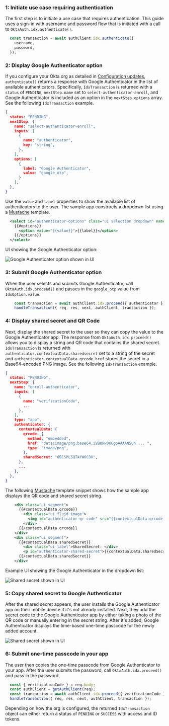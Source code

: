 ### 1: Initiate use case requiring authentication

The first step is to initiate a use case that requires authentication. This guide uses a sign-in with username and password flow that is initiated with a call to `OktaAuth.idx.authenticate()`.

```javascript
  const transaction = await authClient.idx.authenticate({
    username,
    password,
  });
```

### 2: Display Google Authenticator option

If you configure your Okta org as detailed in [Configuration updates](#update-configurations), `authenticate()` returns a response with Google Authenticator in the list of available authenticators. Specifically, `IdxTransaction` is returned with a `status` of `PENDING`, `nextStep.name` set to `select-authenticator-enroll`, and Google Authenticator is included as an option in the `nextStep.options` array. See the following `IdxTransaction` example.

```json
{
  status: "PENDING",
  nextStep: {
    name: "select-authenticator-enroll",
    inputs: [
      {
        name: "authenticator",
        key: "string",
      },
    ],
    options: [
      {
        label: "Google Authenticator",
        value: "google_otp",
      }
    ],
  },
}
```

Use the `value` and `label` properties to show the available list of authenticators to the user. The sample app constructs a dropdown list using a [Mustache](https://mustache.github.io/) template.

```xml
  <select id="authenticator-options" class="ui selection dropdown" name="authenticator">
    {{#options}}
      <option value="{{value}}">{{label}}</option>
    {{/options}}
  </select>
```

UI showing the Google Authenticator option:

<div class="three-quarter">

![Google Authenticator option shown in UI](/img/authenticators/authenticators-google-dropdown-selection.png)

</div>

### 3: Submit Google Authenticator option

When the user selects and submits Google Authenticator, call `OktaAuth.idx.proceed()` and passes in the `google_otp` value from `IdxOption.value`.

```javascript
    const transaction = await authClient.idx.proceed({ authenticator });
    handleTransaction({ req, res, next, authClient, transaction });
```

### 4: Display shared secret and QR Code

Next, display the shared secret to the user so they can copy the value to the Google Authenticator app. The response from `OktaAuth.idx.proceed()` allows you to display a string and QR code that contains the shared secret. `IdxTransaction` is returned with `authenticator.contextualData.sharedsecret` set to a string of the secret and `authenticator.contextualData.qrcode.href` stores the secret in a Base64-encoded PNG image. See the following `IdxTransaction` example.

``` json
{
  status: "PENDING",
  nextStep: {
    name: "enroll-authenticator",
    inputs: [
      {
        name: "verificationCode",
        ...
      },
    ],
    type: "app",
    authenticator: {
      contextualData: {
        qrcode: {
          method: "embedded",
          href: "data:image/png;base64,iVBORw0KGgoAAAANSUh ... ",
          type: "image/png",
        },
        sharedSecret: "6BCSPLSQTAYWOCDX",
      },
      ...
    },
  },
}
```

The following [Mustache](https://mustache.github.io/) template snippet shows how the sample app displays the QR code and shared secret string.

```xml
    <div class="ui segment">
      {{#contextualData.qrcode}}
        <div class="ui fluid image">
          <img id="authenticator-qr-code" src="{{contextualData.qrcode.href}}" />
        </div>
      {{/contextualData.qrcode}}
    </div>
    <div class="ui segment">
      {{#contextualData.sharedSecret}}
        <div class="ui label">SharedSecret: </div>
        <p id="authenticator-shared-secret">{{contextualData.sharedSecret}}</p>
      {{/contextualData.sharedSecret}}
    </div>
```

Example UI showing the Google Authenticator in the dropdown list:

<div class="three-quarter">

![Shared secret shown in UI](/img/authenticators/authenticators-google-shared-secret.png)

</div>

### 5: Copy shared secret to Google Authenticator

After the shared secret appears, the user installs the Google Authenticator app on their mobile device if it's not already installed. Next, they add the secret code to the Google Authenticator app by either taking a photo of the QR code or manually entering in the secret string. After it's added, Google Authenticator displays the time-based one-time passcode for the newly added account.

<div class="half">

![Shared secret shown in UI](/img/authenticators/authenticators-google-one-time-password.png)

</div>

### 6: Submit one-time passcode in your app

The user then copies the one-time passcode from Google Authenticator to your app. After the user submits the password, call `OktaAuth.idx.proceed()` and pass in the password.

```javascript
  const { verificationCode } = req.body;
  const authClient = getAuthClient(req);
  const transaction = await authClient.idx.proceed({ verificationCode });
  handleTransaction({ req, res, next, authClient, transaction });
```

Depending on how the org is configured, the returned `IdxTransaction` object can either return a status of `PENDING` or `SUCCESS` with access and ID tokens.
